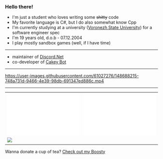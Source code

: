 ### Hello there!

- I'm just a student who loves writing some ~~shitty~~ code
- My favorite language is C#, but I do also somewhat know Cpp
- I'm currently studying at a university ([Voronezh State University](https://vsu.ru)) for a software engineer spec
- I'm 19 years old, d.o.b - 07.12.2004
- I play mostly sandbox games (well, if I have time)

___

- maintainer of [Discord.Net](https://github.com/discord-net/Discord.Net)
- co-developer of [Cakey Bot](https://cakey.bot/)

___

https://user-images.githubusercontent.com/61027276/148688215-748a731d-9466-4e39-98db-691347ed886c.mp4

___


<table>
  <tr>
    <td>
      <img src="https://github.com/Misha-133/gh-stats/blob/master/generated/overview.svg">
    </td>
    <td>
      <img src="https://github.com/Misha-133/gh-stats/blob/master/generated/languages.svg">
    </td>
  </tr>
  <tr>
    <td width="50%">
      <img src="https://github-readme-stats.vercel.app/api?username=Misha-133">
    </td>
  </tr>
</table>

Wanna donate a cup of tea? [Check out my Boosty](https://boosty.to/misha133)
